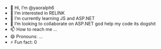 - 👋 Hi, I’m @yaoralph6
- 👀 I’m interested in RELINK
- 🌱 I’m currently learning JS and ASP.NET
- 💞️ I’m looking to collaborate on ASP.NET god help my code its dogshit
- 📫 How to reach me ...
- 😄 Pronouns: ...
- ⚡ Fun fact: 0

<!---
yaoralph6/yaoralph6 is a ✨ special ✨ repository because its `README.md` (this file) appears on your GitHub profile.
You can click the Preview link to take a look at your changes.
--->
